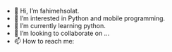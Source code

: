 - 👋 Hi, I’m fahimehsolat.
- 👀 I’m interested in Python and mobile programming.
- 🌱 I’m currently learning python.
- 💞️ I’m looking to collaborate on ...
- 📫 How to reach me: 

<!---
fahimehsolat/fahimehsolat is a ✨ special ✨ repository because its `README.md` (this file) appears on your GitHub profile.
You can click the Preview link to take a look at your changes.
--->
